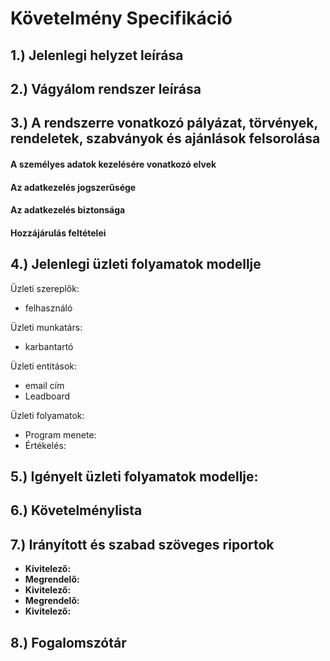 # Követelmény Specifikáció

## 1.) Jelenlegi helyzet leírása

## 2.) Vágyálom rendszer leírása


## 3.) A rendszerre vonatkozó pályázat, törvények, rendeletek, szabványok és ajánlások felsorolása

#### A személyes adatok kezelésére vonatkozó elvek


#### Az adatkezelés jogszerűsége


#### Az adatkezelés biztonsága



#### Hozzájárulás feltételei

## 4.) Jelenlegi üzleti folyamatok modellje

Üzleti szereplők: 	
-	felhasználó

Üzleti munkatárs: 	
-	karbantartó

Üzleti entitások: 		
-	email cím
-	Leadboard

Üzleti folyamatok:
-	Program menete: 
-	Értékelés: 

## 5.) Igényelt üzleti folyamatok modellje:

## 6.) Követelménylista

## 7.) Irányított és szabad szöveges riportok
- **Kivitelező:** 
 - **Megrendelő:** 
 - **Kivitelező:** 
 - **Megrendelő:**  
 - **Kivitelező:** 

## 8.) Fogalomszótár


